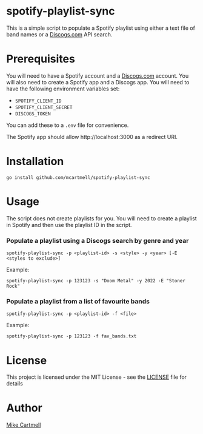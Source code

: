 # spotify-playlist-sync

This is a simple script to populate a Spotify playlist using either a text file of band names or a [Discogs.com](https://discogs.com) API search.

# Prerequisites

You will need to have a Spotify account and a [Discogs.com](https://discogs.com) account. You will also need to create a Spotify app and a Discogs app. You will need to have the following environment variables set:

  * `SPOTIFY_CLIENT_ID`
  * `SPOTIFY_CLIENT_SECRET`
  * `DISCOGS_TOKEN`

You can add these to a `.env` file for convenience.

The Spotify app should allow http://localhost:3000 as a redirect URI.

# Installation

```
go install github.com/mcartmell/spotify-playlist-sync
```

# Usage

The script does not create playlists for you. You will need to create a playlist in Spotify and then use the playlist ID in the script.

### Populate a playlist using a Discogs search by genre and year

```
spotify-playlist-sync -p <playlist-id> -s <style> -y <year> [-E <styles to exclude>]
```

Example:

```
spotify-playlist-sync -p 123123 -s "Doom Metal" -y 2022 -E "Stoner Rock"
```

### Populate a playlist from a list of favourite bands

```
spotify-playlist-sync -p <playlist-id> -f <file>
```

Example:

```
spotify-playlist-sync -p 123123 -f fav_bands.txt
```

# License

This project is licensed under the MIT License - see the [LICENSE](LICENSE) file for details

# Author

[Mike Cartmell](https://mike.sg)


